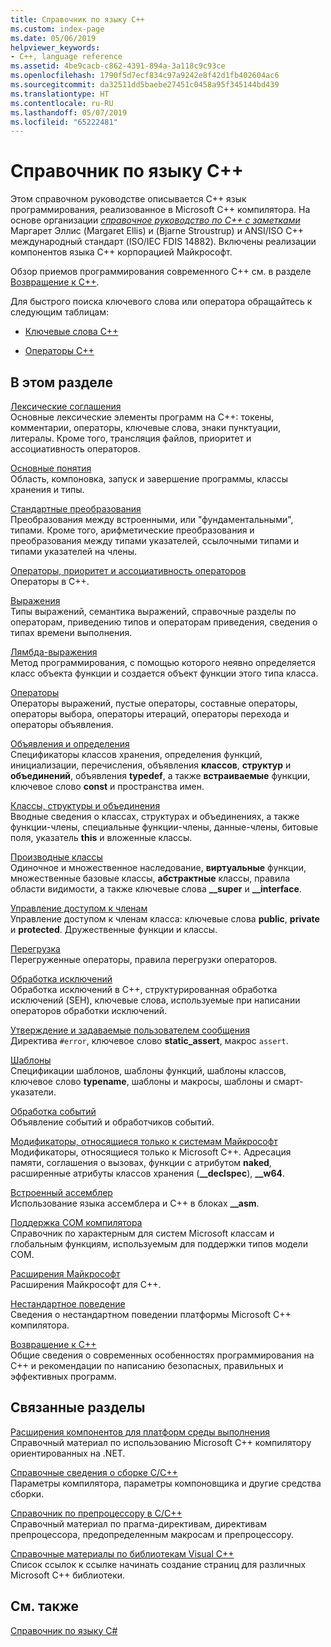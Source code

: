 ```yaml
---
title: Справочник по языку C++
ms.custom: index-page
ms.date: 05/06/2019
helpviewer_keywords:
- C++, language reference
ms.assetid: 4be9cacb-c862-4391-894a-3a118c9c93ce
ms.openlocfilehash: 1790f5d7ecf834c97a9242e8f42d1fb402604ac6
ms.sourcegitcommit: da32511dd5baebe27451c0458a95f345144bd439
ms.translationtype: HT
ms.contentlocale: ru-RU
ms.lasthandoff: 05/07/2019
ms.locfileid: "65222481"
---
```

# <a name="c-language-reference"></a>Справочник по языку C++

Этом справочном руководстве описывается C++ язык программирования, реализованное в Microsoft C++ компилятора. На основе организации [ *справочное руководство по C++ с заметками* ](http://www.stroustrup.com/arm.html) Маргарет Эллис (Margaret Ellis) и (Bjarne Stroustrup) и ANSI/ISO C++ международный стандарт (ISO/IEC FDIS 14882). Включены реализации компонентов языка С++ корпорацией Майкрософт.

Обзор приемов программирования современного C++ см. в разделе [Возвращение к C++](welcome-back-to-cpp-modern-cpp.md).

Для быстрого поиска ключевого слова или оператора обращайтесь к следующим таблицам:

- [Ключевые слова C++](../cpp/keywords-cpp.md)

- [Операторы C++](../cpp/cpp-built-in-operators-precedence-and-associativity.md)

## <a name="in-this-section"></a>В этом разделе

[Лексические соглашения](../cpp/lexical-conventions.md)<br/>
Основные лексические элементы программ на C++: токены, комментарии, операторы, ключевые слова, знаки пунктуации, литералы. Кроме того, трансляция файлов, приоритет и ассоциативность операторов.

[Основные понятия](../cpp/basic-concepts-cpp.md)<br/>
Область, компоновка, запуск и завершение программы, классы хранения и типы.

[Стандартные преобразования](../cpp/standard-conversions.md)<br/>
Преобразования между встроенными, или "фундаментальными", типами. Кроме того, арифметические преобразования и преобразования между типами указателей, ссылочными типами и типами указателей на члены.

[Операторы, приоритет и ассоциативность операторов](../cpp/cpp-built-in-operators-precedence-and-associativity.md)<br/>
Операторы в C++.

[Выражения](../cpp/expressions-cpp.md)<br/>
Типы выражений, семантика выражений, справочные разделы по операторам, приведению типов и операторам приведения, сведения о типах времени выполнения.

[Лямбда-выражения](../cpp/lambda-expressions-in-cpp.md)<br/>
Метод программирования, с помощью которого неявно определяется класс объекта функции и создается объект функции этого типа класса.

[Операторы](../cpp/statements-cpp.md)<br/>
Операторы выражений, пустые операторы, составные операторы, операторы выбора, операторы итераций, операторы перехода и операторы объявления.

[Объявления и определения](declarations-and-definitions-cpp.md)<br/>
Спецификаторы классов хранения, определения функций, инициализации, перечисления, объявления **классов**, **структур** и **объединений**, объявления **typedef**, а также **встраиваемые** функции, ключевое слово **const** и пространства имен.

[Классы, структуры и объединения](../cpp/classes-and-structs-cpp.md)<br/>
Вводные сведения о классах, структурах и объединениях, а также функции-члены, специальные функции-члены, данные-члены, битовые поля, указатель **this** и вложенные классы.

[Производные классы](../cpp/inheritance-cpp.md)<br/>
Одиночное и множественное наследование, **виртуальные** функции, множественные базовые классы, **абстрактные** классы, правила области видимости, а также ключевые слова **__super** и **__interface**.

[Управление доступом к членам](../cpp/member-access-control-cpp.md)<br/>
Управление доступом к членам класса: ключевые слова **public**, **private** и **protected**. Дружественные функции и классы.

[Перегрузка](operator-overloading.md)<br/>
Перегруженные операторы, правила перегрузки операторов.

[Обработка исключений](../cpp/exception-handling-in-visual-cpp.md)<br/>
Обработка исключений в C++, структурированная обработка исключений (SEH), ключевые слова, используемые при написании операторов обработки исключений.

[Утверждение и задаваемые пользователем сообщения](../cpp/assertion-and-user-supplied-messages-cpp.md)<br/>
Директива `#error`, ключевое слово **static_assert**, макрос `assert`.

[Шаблоны](../cpp/templates-cpp.md)<br/>
Спецификации шаблонов, шаблоны функций, шаблоны классов, ключевое слово **typename**, шаблоны и макросы, шаблоны и смарт-указатели.

[Обработка событий](../cpp/event-handling.md)<br/>
Объявление событий и обработчиков событий.

[Модификаторы, относящиеся только к системам Майкрософт](../cpp/microsoft-specific-modifiers.md)<br/>
Модификаторы, относящиеся только к Microsoft C++. Адресация памяти, соглашения о вызовах, функции с атрибутом **naked**, расширенные атрибуты классов хранения (**__declspec**), **__w64**.

[Встроенный ассемблер](../assembler/inline/inline-assembler.md)<br/>
Использование языка ассемблера и C++ в блоках **__asm**.

[Поддержка COM компилятора](../cpp/compiler-com-support.md)<br/>
Справочник по характерным для систем Microsoft классам и глобальным функциям, используемым для поддержки типов модели COM.

[Расширения Майкрософт](../cpp/microsoft-extensions.md)<br/>
Расширения Майкрософт для C++.

[Нестандартное поведение](../cpp/nonstandard-behavior.md)<br/>
Сведения о нестандартном поведении платформы Microsoft C++ компилятора.

[Возвращение к C++](welcome-back-to-cpp-modern-cpp.md)<br/>
Общие сведения о современных особенностях программирования на C++ и рекомендации по написанию безопасных, правильных и эффективных программ.

## <a name="related-sections"></a>Связанные разделы

[Расширения компонентов для платформ среды выполнения](../extensions/component-extensions-for-runtime-platforms.md)<br/>
Справочный материал по использованию Microsoft C++ компилятору ориентированных на .NET.

[Справочные сведения о сборке C/C++](../build/reference/c-cpp-building-reference.md)<br/>
Параметры компилятора, параметры компоновщика и другие средства сборки.

[Справочник по препроцессору в C/C++](../preprocessor/c-cpp-preprocessor-reference.md)<br/>
Справочный материал по прагма-директивам, директивам препроцессора, предопределенным макросам и препроцессору.

[Справочные материалы по библиотекам Visual C++](../standard-library/cpp-standard-library-reference.md)<br/>
Список ссылок к ссылке начинать создание страниц для различных Microsoft C++ библиотеки.

## <a name="see-also"></a>См. также

[Справочник по языку C#](../c-language/c-language-reference.md)
